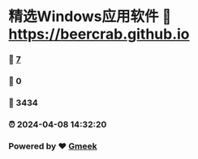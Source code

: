 # 精选Windows应用软件 :link: https://beercrab.github.io 
### :page_facing_up: [7](https://beercrab.github.io/tag.html) 
### :speech_balloon: 0 
### :hibiscus: 3434 
### :alarm_clock: 2024-04-08 14:32:20 
### Powered by :heart: [Gmeek](https://github.com/Meekdai/Gmeek)
